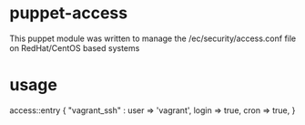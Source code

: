 # puppet-access

This puppet module was written to manage the /ec/security/access.conf file on RedHat/CentOS based systems

# usage
access::entry { "vagrant_ssh" : 
  user => 'vagrant', 
  login => true,
  cron => true,
 }
